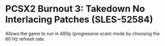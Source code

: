 # PCSX2 Burnout 3: Takedown No Interlacing Patches (SLES-52584)

Allows the game to run in 480p (progressive scan) mode by choosing the 60 Hz refresh rate.
